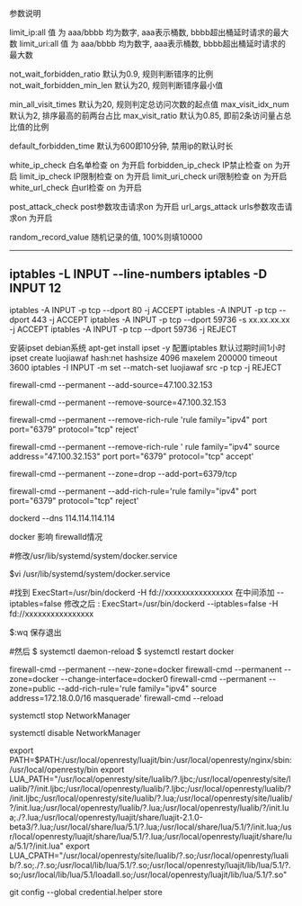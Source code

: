
参数说明 

limit_ip:all 值 为 aaa/bbbb 均为数字, aaa表示桶数, bbbb超出桶延时请求的最大数
limit_uri:all 值 为 aaa/bbbb 均为数字, aaa表示桶数, bbbb超出桶延时请求的最大数

not_wait_forbidden_ratio 默认为0.9, 规则判断错序的比例
not_wait_forbidden_min_len 默认为20, 规则判断错序最小值

min_all_visit_times 默认为20, 规则判定总访问次数的起点值
max_visit_idx_num 默认为2, 排序最高的前两台占比
max_visit_ratio 默认为0.85, 即前2条访问量占总比值的比例

default_forbidden_time 默认为600即10分钟, 禁用ip的默认时长

white_ip_check 白名单检查 on 为开启
forbidden_ip_check IP禁止检查 on 为开启
limit_ip_check IP限制检查 on 为开启
limit_uri_check uri限制检查 on 为开启
white_url_check 白url检查 on 为开启

post_attack_check post参数攻击请求on 为开启
url_args_attack urls参数攻击请求on 为开启

random_record_value 随机记录的值, 100%则填10000

---------------------------------------------------------

iptables -L INPUT --line-numbers
iptables -D INPUT 12
---------------------------------------------------------

iptables -A INPUT -p tcp --dport 80 -j ACCEPT
iptables -A INPUT -p tcp --dport 443 -j ACCEPT
iptables -A INPUT -p tcp --dport 59736 -s xx.xx.xx.xx -j ACCEPT
iptables -A INPUT -p tcp --dport 59736 -j REJECT

安装ipset
debian系统
apt-get install ipset -y
配置iptables
默认过期时间1小时
ipset create luojiawaf hash:net hashsize 4096 maxelem 200000 timeout 3600
iptables -I INPUT -m set --match-set luojiawaf src -p tcp -j REJECT











firewall-cmd --permanent --add-source=47.100.32.153

firewall-cmd --permanent --remove-source=47.100.32.153


 firewall-cmd --permanent --remove-rich-rule 'rule family="ipv4" port port="6379" protocol="tcp" reject'


 firewall-cmd --permanent --remove-rich-rule ' rule family="ipv4" source address="47.100.32.153" port port="6379" protocol="tcp" accept'

 firewall-cmd --permanent --zone=drop --add-port=6379/tcp

firewall-cmd --permanent --add-rich-rule='rule family="ipv4" port port="6379" protocol="tcp" reject'

dockerd --dns 114.114.114.114


docker 影响 firewalld情况

#修改/usr/lib/systemd/system/docker.service

$vi /usr/lib/systemd/system/docker.service

#找到 ExecStart=/usr/bin/dockerd -H fd://xxxxxxxxxxxxxxxx 在中间添加 --iptables=false
修改之后 :
	ExecStart=/usr/bin/dockerd --iptables=false -H fd://xxxxxxxxxxxxxxxx

$:wq 保存退出

#然后
$ systemctl daemon-reload
$ systemctl restart docker


firewall-cmd --permanent --new-zone=docker
firewall-cmd --permanent --zone=docker --change-interface=docker0
firewall-cmd --permanent --zone=public --add-rich-rule='rule family="ipv4" source address=172.18.0.0/16 masquerade'
firewall-cmd --reload



systemctl stop NetworkManager

systemctl disable NetworkManager


export PATH=$PATH:/usr/local/openresty/luajit/bin:/usr/local/openresty/nginx/sbin:/usr/local/openresty/bin
export LUA_PATH="/usr/local/openresty/site/lualib/?.ljbc;/usr/local/openresty/site/lualib/?/init.ljbc;/usr/local/openresty/lualib/?.ljbc;/usr/local/openresty/lualib/?/init.ljbc;/usr/local/openresty/site/lualib/?.lua;/usr/local/openresty/site/lualib/?/init.lua;/usr/local/openresty/lualib/?.lua;/usr/local/openresty/lualib/?/init.lua;./?.lua;/usr/local/openresty/luajit/share/luajit-2.1.0-beta3/?.lua;/usr/local/share/lua/5.1/?.lua;/usr/local/share/lua/5.1/?/init.lua;/usr/local/openresty/luajit/share/lua/5.1/?.lua;/usr/local/openresty/luajit/share/lua/5.1/?/init.lua"
export LUA_CPATH="/usr/local/openresty/site/lualib/?.so;/usr/local/openresty/lualib/?.so;./?.so;/usr/local/lib/lua/5.1/?.so;/usr/local/openresty/luajit/lib/lua/5.1/?.so;/usr/local/lib/lua/5.1/loadall.so;/usr/local/openresty/luajit/lib/lua/5.1/?.so"


git config --global credential.helper store 